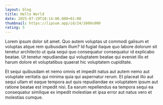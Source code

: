 ```yaml
---
layout: blog
title: Hello World
date: 2025-07-29T10:14:00.000+01:00
thumbnail: https://lipsum.app/id/24/1600x900
rating: 5
---
```




Lorem ipsum dolor sit amet. Quo autem voluptas ut commodi galisum et voluptas atque rem quibusdam illum? Id fugiat itaque quo labore dolorum sit tenetur architecto ut quia sequi quo consequatur consequatur id explicabo beatae. Ut tenetur repudiandae qui voluptatem beatae qui eveniet illo et harum dolore et voluptatibus quaerat hic voluptatem cupiditate.

Et sequi quibusdam et nemo omnis et impedit natus aut autem nemo aut voluptate veritatis qui minima quia qui aspernatur rerum. Et placeat illo aut sequi ullam et eaque tempora aut quis repudiandae ex voluptatem ipsum aut ratione beatae est impedit nisi. Ea earum repellendus ea tempora sequi ea consequatur similique ex impedit molestiae et ipsa error aut natus vero et molestias cumque.
